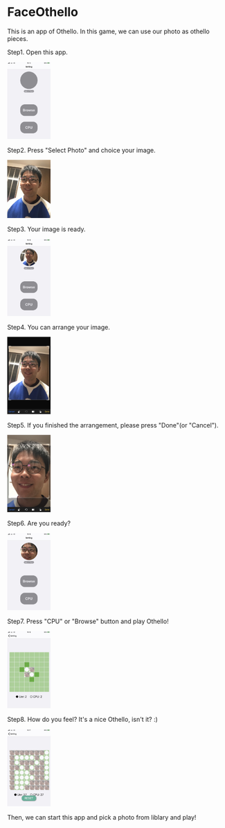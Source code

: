 # FaceOthello
This is an app of Othello. In this game, we can use our photo as othello pieces.

Step1.
Open this app.

<img src="src/step1.jpg" alt="step1" title="step1" width="100px">

Step2.
Press "Select Photo" and choice your image.

<img src="src/step2.jpg" alt="step2" title="step2" width="100px">

Step3.
Your image is ready.

<img src="src/step3.jpg" alt="step3" title="step3" width="100px">

Step4.
You can arrange your image.

<img src="src/step4.jpg" alt="step4" title="step4" width="100px">

Step5.
If you finished the arrangement, please press "Done"(or "Cancel").

<img src="src/step5.jpg" alt="step5" title="step5" width="100px">

Step6.
Are you ready?

<img src="src/step6.jpg" alt="step6" title="step6" width="100px">

Step7.
Press "CPU" or "Browse" button and play Othello!

<img src="src/step7.jpg" alt="step7" title="step7" width="100px">

Step8.
How do you feel? It's a nice Othello, isn't it? :)

<img src="src/step8.jpg" alt="step8" title="step8" width="100px">

Then, we can start this app and pick a photo from liblary and play!
